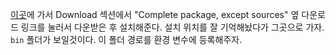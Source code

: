 [이곳](https://gnuwin32.sourceforge.net/packages/make.htm)에 가서 Download 섹션에서 "Complete package, except sources" 옆 다운로드 링크를 눌러서 다운받은 후 설치해준다.
설치 위치를 잘 기억해놨다가 그곳으로 가자. `bin` 폴더가 보일것이다. 이 폴더 경로를 환경 변수에 등록해주자.